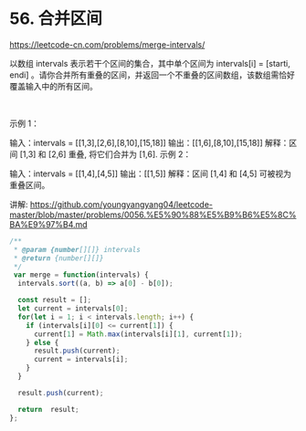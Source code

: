 # 56. 合并区间


https://leetcode-cn.com/problems/merge-intervals/


以数组 intervals 表示若干个区间的集合，其中单个区间为 intervals[i] = [starti, endi] 。请你合并所有重叠的区间，并返回一个不重叠的区间数组，该数组需恰好覆盖输入中的所有区间。

 

示例 1：

输入：intervals = [[1,3],[2,6],[8,10],[15,18]]
输出：[[1,6],[8,10],[15,18]]
解释：区间 [1,3] 和 [2,6] 重叠, 将它们合并为 [1,6].
示例 2：

输入：intervals = [[1,4],[4,5]]
输出：[[1,5]]
解释：区间 [1,4] 和 [4,5] 可被视为重叠区间。



讲解:
https://github.com/youngyangyang04/leetcode-master/blob/master/problems/0056.%E5%90%88%E5%B9%B6%E5%8C%BA%E9%97%B4.md


```js
/**
 * @param {number[][]} intervals
 * @return {number[][]}
 */
 var merge = function(intervals) {
  intervals.sort((a, b) => a[0] - b[0]);

  const result = [];
  let current = intervals[0];
  for(let i = 1; i < intervals.length; i++) {
    if (intervals[i][0] <= current[1]) {
      current[1] = Math.max(intervals[i][1], current[1]);
    } else {
      result.push(current);
      current = intervals[i];
    }
  }

  result.push(current);

  return  result;
};
```
